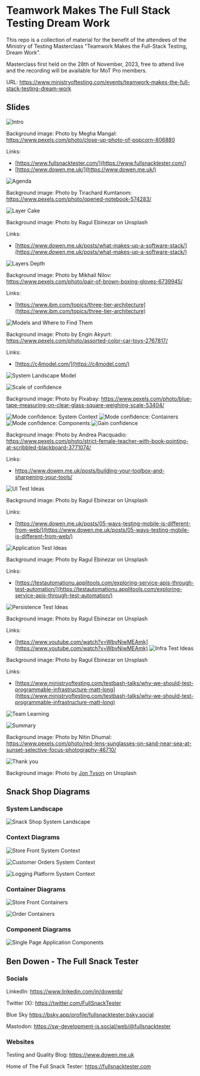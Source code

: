 # Teamwork Makes The Full Stack Testing Dream Work

This repo is a collection of material for the benefit of the attendees of the Ministry of Testing Masterclass "Teamwork Makes the Full-Stack Testing, Dream Work".

Masterclass first held on the 28th of November, 2023, free to attend live and the recording will be available for MoT Pro members.

URL: <https://www.ministryoftesting.com/events/teamwork-makes-the-full-stack-testing-dream-work>

## Slides

![Intro](slides/01-intro.jpg)

Background image: Photo by Megha Mangal: <https://www.pexels.com/photo/close-up-photo-of-popcorn-806880>

Links:
* [https://www.fullsnacktester.com/](https://www.fullsnacktester.com/)
* [https://www.dowen.me.uk/](https://www.dowen.me.uk/)

![Agenda](slides/02-agenda.jpg)

Background image: Photo by Tirachard Kumtanom: <https://www.pexels.com/photo/opened-notebook-574283/>

![Layer Cake](slides/03-layer_cake.jpg)

Background image: Photo by Ragul Ebinezar on Unsplash

Links:
* [https://www.dowen.me.uk/posts/what-makes-up-a-software-stack/](https://www.dowen.me.uk/posts/what-makes-up-a-software-stack/)

![Layers Depth](slides/04-layers_depth.jpg)

Background image:  Photo by Mikhail Nilov: <https://www.pexels.com/photo/pair-of-brown-boxing-gloves-6739945/>

Links:
* [https://www.ibm.com/topics/three-tier-architecture](https://www.ibm.com/topics/three-tier-architecture)

![Models and Where to Find Them](slides/05-models_and_where_to_find_them.jpg)

Background image:  Photo by Engin Akyurt: <https://www.pexels.com/photo/assorted-color-car-toys-2767817/>

Links:
* [https://c4model.com/](https://c4model.com/)

![System Landscape Model](slides/06-system_landscape_model.jpg)

![Scale of confidence](slides/07-scale_of_confidence.jpg)

Background image: Photo by Pixabay: <https://www.pexels.com/photo/blue-tape-measuring-on-clear-glass-square-weighing-scale-53404/>

![Mode confidence: System Context](slides/08-model_confidence_system_context.jpg)
![Mode confidence: Containers](slides/09-model_confidence_containers.jpg)
![Mode confidence: Components](slides/10-model_confidence_components.jpg)
![Gain confidence](slides/11-gain_confidence.jpg)

Background image: Photo by Andrea Piacquadio: <https://www.pexels.com/photo/strict-female-teacher-with-book-pointing-at-scribbled-blackboard-3771074/>

Links:
* https://www.dowen.me.uk/posts/building-your-toolbox-and-sharpening-your-tools/

![UI Test Ideas](slides/12-ui_testing.jpg)

Background image: Photo by Ragul Ebinezar on Unsplash

Links:
* [https://www.dowen.me.uk/posts/05-ways-testing-mobile-is-different-from-web/](https://www.dowen.me.uk/posts/05-ways-testing-mobile-is-different-from-web/)

![Application Test Ideas](slides/13-application_testing.jpg)

Background image: Photo by Ragul Ebinezar on Unsplash

Links:
* [https://testautomationu.applitools.com/exploring-service-apis-through-test-automation/](https://testautomationu.applitools.com/exploring-service-apis-through-test-automation/)

![Persistence Test Ideas](slides/14-persistence_testing.jpg)

Background image: Photo by Ragul Ebinezar on Unsplash

Links:
* [https://www.youtube.com/watch?v=WbvNiwMEAmk](https://www.youtube.com/watch?v=WbvNiwMEAmk)
![Infra Test Ideas](slides/15-infra_testing.jpg)

Background image: Photo by Ragul Ebinezar on Unsplash

Links:
* [https://www.ministryoftesting.com/testbash-talks/why-we-should-test-programmable-infrastructure-matt-long](https://www.ministryoftesting.com/testbash-talks/why-we-should-test-programmable-infrastructure-matt-long)

![Team Learning](slides/16-team_learning.jpg)

![Summary](slides/17-summary.jpg)

Background image: Photo by Nitin Dhumal: <https://www.pexels.com/photo/red-lens-sunglasses-on-sand-near-sea-at-sunset-selective-focus-photography-46710/>

![Thank you](slides/18-thank_you.jpg)

Background image: Photo by [Jon Tyson](https://unsplash.com/@jontyson?utm_content=creditCopyText&utm_medium=referral&utm_source=unsplash) on Unsplash
## Snack Shop Diagrams

### System Landscape

![Snack Shop System Landscape](diagrams/structurizr-SnackShopSystemLandscape.png)

### Context Diagrams

![Store Front System Context](diagrams/structurizr-StoreFrontContext.png)

![Customer Orders System Context](diagrams/structurizr-CustomerOrdersContext.png)

![Logging Platform System Context](diagrams/structurizr-LoggingPlatformContext.png)

### Container Diagrams

![Store Front Containers](diagrams/structurizr-StoreFrontContainers.png)

![Order Containers](diagrams/structurizr-CustomerOrderContainers.png)

### Component Diagrams

![Single Page Application Components](diagrams/structurizr-singlePageApplicationComponents.png)


## Ben Dowen - The Full Snack Tester

### Socials

LinkedIn: <https://www.linkedin.com/in/dowenb/>

Twitter (X): <https://twitter.com/FullSnackTester>

Blue Sky <https://bsky.app/profile/fullsnacktester.bsky.social>

Mastodon: <https://sw-development-is.social/web/@fullsnacktester>

### Websites

Testing and Quality Blog: <https://www.dowen.me.uk>

Home of The Full Snack Tester: <https://fullsnacktester.com>

